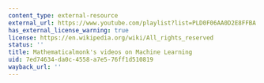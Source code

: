 ```yaml
---
content_type: external-resource
external_url: https://www.youtube.com/playlist?list=PLD0F06AA0D2E8FFBA
has_external_license_warning: true
license: https://en.wikipedia.org/wiki/All_rights_reserved
status: ''
title: Mathematicalmonk's videos on Machine Learning
uid: 7ed74634-da0c-4558-a7e5-76ff1d510819
wayback_url: ''
---
```


